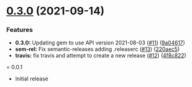 # [0.3.0](https://github.com/IBM/vpc-ruby-sdk/compare/0.2.0...0.3.0) (2021-09-14)


### Features

* **0.3.0:** Updating gem to use API version 2021-08-03 ([#11](https://github.com/IBM/vpc-ruby-sdk/issues/11)) ([9a04617](https://github.com/IBM/vpc-ruby-sdk/commit/9a04617a222ae476af48a57f12d49315bad7674e))
* **sem-rel:** Fix semantic-releases adding .releaserc ([#13](https://github.com/IBM/vpc-ruby-sdk/issues/13)) ([220aec5](https://github.com/IBM/vpc-ruby-sdk/commit/220aec5d5516d7e6ced22a8ffb2ca47d6b2f7117))
* **travis:** fix travis and attempt to create a new release ([#12](https://github.com/IBM/vpc-ruby-sdk/issues/12)) ([4f8c822](https://github.com/IBM/vpc-ruby-sdk/commit/4f8c822fc89b251892933fdcab07c8dcaecb4871))

= 0.0.1
* Initial release
